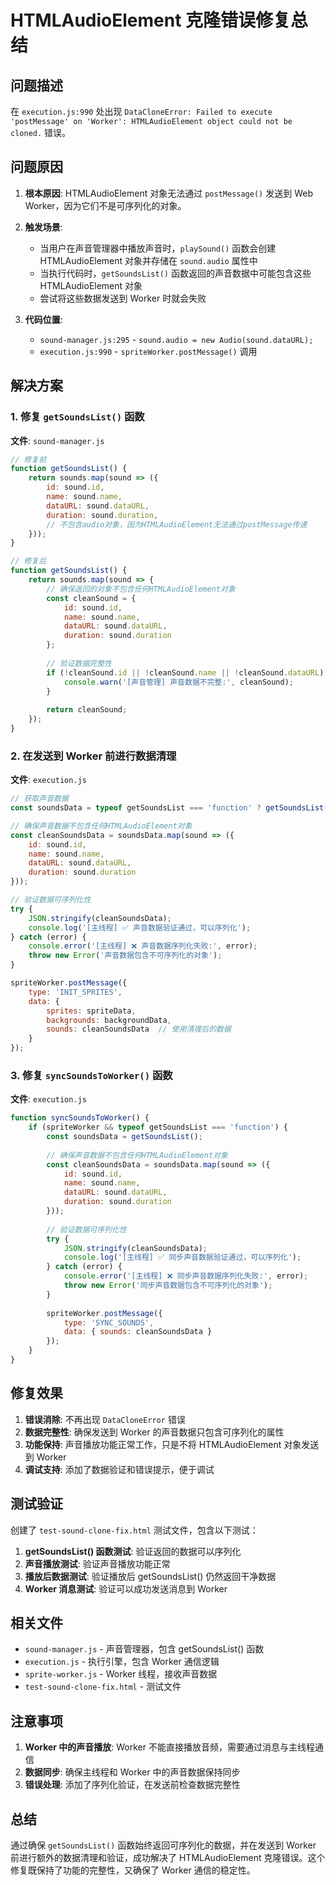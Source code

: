 # HTMLAudioElement 克隆错误修复总结

## 问题描述

在 `execution.js:990` 处出现 `DataCloneError: Failed to execute 'postMessage' on 'Worker': HTMLAudioElement object could not be cloned.` 错误。

## 问题原因

1. **根本原因**: HTMLAudioElement 对象无法通过 `postMessage()` 发送到 Web Worker，因为它们不是可序列化的对象。

2. **触发场景**: 
   - 当用户在声音管理器中播放声音时，`playSound()` 函数会创建 HTMLAudioElement 对象并存储在 `sound.audio` 属性中
   - 当执行代码时，`getSoundsList()` 函数返回的声音数据中可能包含这些 HTMLAudioElement 对象
   - 尝试将这些数据发送到 Worker 时就会失败

3. **代码位置**: 
   - `sound-manager.js:295` - `sound.audio = new Audio(sound.dataURL);`
   - `execution.js:990` - `spriteWorker.postMessage()` 调用

## 解决方案

### 1. 修复 `getSoundsList()` 函数

**文件**: `sound-manager.js`

```javascript
// 修复前
function getSoundsList() {
    return sounds.map(sound => ({
        id: sound.id,
        name: sound.name,
        dataURL: sound.dataURL,
        duration: sound.duration,
        // 不包含audio对象，因为HTMLAudioElement无法通过postMessage传递
    }));
}

// 修复后
function getSoundsList() {
    return sounds.map(sound => {
        // 确保返回的对象不包含任何HTMLAudioElement对象
        const cleanSound = {
            id: sound.id,
            name: sound.name,
            dataURL: sound.dataURL,
            duration: sound.duration
        };
        
        // 验证数据完整性
        if (!cleanSound.id || !cleanSound.name || !cleanSound.dataURL) {
            console.warn('[声音管理] 声音数据不完整:', cleanSound);
        }
        
        return cleanSound;
    });
}
```

### 2. 在发送到 Worker 前进行数据清理

**文件**: `execution.js`

```javascript
// 获取声音数据
const soundsData = typeof getSoundsList === 'function' ? getSoundsList() : [];

// 确保声音数据不包含任何HTMLAudioElement对象
const cleanSoundsData = soundsData.map(sound => ({
    id: sound.id,
    name: sound.name,
    dataURL: sound.dataURL,
    duration: sound.duration
}));

// 验证数据可序列化性
try {
    JSON.stringify(cleanSoundsData);
    console.log('[主线程] ✅ 声音数据验证通过，可以序列化');
} catch (error) {
    console.error('[主线程] ❌ 声音数据序列化失败:', error);
    throw new Error('声音数据包含不可序列化的对象');
}

spriteWorker.postMessage({
    type: 'INIT_SPRITES',
    data: { 
        sprites: spriteData,
        backgrounds: backgroundData,
        sounds: cleanSoundsData  // 使用清理后的数据
    }
});
```

### 3. 修复 `syncSoundsToWorker()` 函数

**文件**: `execution.js`

```javascript
function syncSoundsToWorker() {
    if (spriteWorker && typeof getSoundsList === 'function') {
        const soundsData = getSoundsList();
        
        // 确保声音数据不包含任何HTMLAudioElement对象
        const cleanSoundsData = soundsData.map(sound => ({
            id: sound.id,
            name: sound.name,
            dataURL: sound.dataURL,
            duration: sound.duration
        }));
        
        // 验证数据可序列化性
        try {
            JSON.stringify(cleanSoundsData);
            console.log('[主线程] ✅ 同步声音数据验证通过，可以序列化');
        } catch (error) {
            console.error('[主线程] ❌ 同步声音数据序列化失败:', error);
            throw new Error('同步声音数据包含不可序列化的对象');
        }
        
        spriteWorker.postMessage({
            type: 'SYNC_SOUNDS',
            data: { sounds: cleanSoundsData }
        });
    }
}
```

## 修复效果

1. **错误消除**: 不再出现 `DataCloneError` 错误
2. **数据完整性**: 确保发送到 Worker 的声音数据只包含可序列化的属性
3. **功能保持**: 声音播放功能正常工作，只是不将 HTMLAudioElement 对象发送到 Worker
4. **调试支持**: 添加了数据验证和错误提示，便于调试

## 测试验证

创建了 `test-sound-clone-fix.html` 测试文件，包含以下测试：

1. **getSoundsList() 函数测试**: 验证返回的数据可以序列化
2. **声音播放测试**: 验证声音播放功能正常
3. **播放后数据测试**: 验证播放后 getSoundsList() 仍然返回干净数据
4. **Worker 消息测试**: 验证可以成功发送消息到 Worker

## 相关文件

- `sound-manager.js` - 声音管理器，包含 getSoundsList() 函数
- `execution.js` - 执行引擎，包含 Worker 通信逻辑
- `sprite-worker.js` - Worker 线程，接收声音数据
- `test-sound-clone-fix.html` - 测试文件

## 注意事项

1. **Worker 中的声音播放**: Worker 不能直接播放音频，需要通过消息与主线程通信
2. **数据同步**: 确保主线程和 Worker 中的声音数据保持同步
3. **错误处理**: 添加了序列化验证，在发送前检查数据完整性

## 总结

通过确保 `getSoundsList()` 函数始终返回可序列化的数据，并在发送到 Worker 前进行额外的数据清理和验证，成功解决了 HTMLAudioElement 克隆错误。这个修复既保持了功能的完整性，又确保了 Worker 通信的稳定性。 